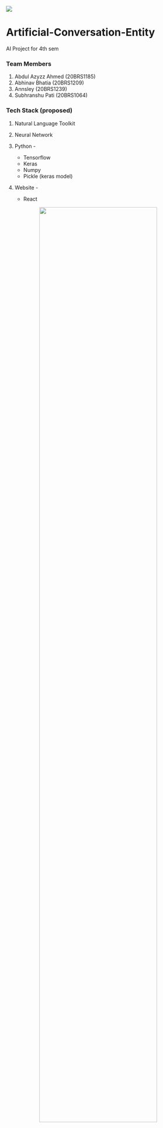 ![](https://vitchennaievents.com/conf1/img/vit_light.png)
# Artificial-Conversation-Entity
AI Project for 4th sem 
### Team Members
1. Abdul Azyzz Ahmed  (20BRS1185)
1. Abhinav Bhatia     (20BRS1209)
1. Annsley            (20BRS1239)
1. Subhranshu Pati    (20BRS1064)

### Tech Stack (proposed) 
1. Natural Language Toolkit
2. Neural Network
3. Python -

	- Tensorflow 
	- Keras
	- Numpy
	- Pickle (keras model)

4. Website -
	- React
  
<p align='center'><img src='https://giffiles.alphacoders.com/228/2282.gif' width='80%'/></p>
